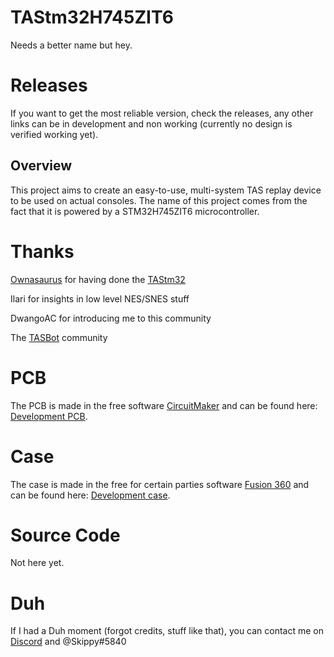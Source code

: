 # TAStm32H745ZIT6
Needs a better name but hey.

# Releases
If you want to get the most reliable version, check the releases, any other links can be in development and non working (currently no design is verified working yet).

## Overview
This project aims to create an easy-to-use, multi-system TAS replay device to be used on actual consoles. The name of this project comes from the fact that it is powered by a STM32H745ZIT6 microcontroller.

# Thanks
[Ownasaurus](https://github.com/Ownasaurus) for having done the [TAStm32](https://github.com/Ownasaurus/TAStm32)

Ilari for insights in low level NES/SNES stuff

DwangoAC for introducing me to this community

The [TASBot](http://discord.tas.bot) community

# PCB
The PCB is made in the free software [CircuitMaker](https://circuitmaker.com/) and can be found here: [Development PCB](https://circuitmaker.com/Projects/Details/Hans-Anders-3/TAStm32H745ZIT6).

# Case
The case is made in the free for certain parties software [Fusion 360](http://fusion360.autodesk.com) and can be found here: [Development case](https://a360.co/2Kgfb6K).

# Source Code
Not here yet.

# Duh
If I had a Duh moment (forgot credits, stuff like that), you can contact me on [Discord](http://discord.tas.bot) and @Skippy#5840
